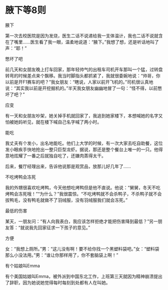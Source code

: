 # 腋下等8则

腋下 

第一次去校医院是因为发烧，医生二话不说递给我一支体温计，我也二话不说就含在了嘴里……医生看了我一眼，温柔地说道：“腋下。”我想了想，还是听话地叫了声：“耶！” 

憋坏了吧 

前几天和女朋友晚上打车回家，那年轻帅气的出租车司机开车那叫一个猛，过转盘转弯的时候差点来个飘移。我当时脚指头都抓紧了，我就很委婉地说：“帅哥，你以前是开F1赛车的吧？”我女朋友：“瞎说，人家以前开飞机的。”司机很认真地说：“其实我以前是开挖掘机的。”半天我女朋友幽幽地冒了一句：“怪不得，以前憋坏了吧？” 

应变 

有一天和女朋友吵架，她关掉手机就回家了，我追到她家楼下，本想喊她的名字又怕被她妈听见，就在楼下喊自己名字喊了两小时。 

能吃 

我丈夫有个发小，出名地能吃。他们上大学的时候，有一次大家去吃自助餐，这位发小眼疾手快地抢出一整只巨型龙虾。据说，那还是整个餐台上唯一的一只。他得意地炫耀了一番之后就独自吃了，还嫌肉蒸得太干。 

后来，餐厅经理出来，告诉他说那是观赏品，放那儿好几年了…… 

不吃烤鸭会冻死 

我的外甥很喜欢吃烤鸭，今天他想吃烤鸭但是他不直说。他说：“舅舅，冬天不吃烤鸭会冻死哦！”“为什么？”我很震惊。“不吃烤鸭就不会杀鸭子，不杀鸭子就不会拔鸭毛，没有鸭毛就做不了羽绒服，没有羽绒服我们就会冻死。” 

最低的伤害 

某天，一朋友问：“有人向我表白，我应该怎样拒绝才能把伤害降到最低？”另一朋友答：“就说我先回家征求一下孩子的意见。” 

方便 

女：“我想上厕所。”男：“这儿没有啊！要不给你找一个黑塑料袋吧。”女：“塑料袋那么小没法用。”男：“谁让你那样用了，你不套脑袋上啊！” 

有个姑娘叫Emma 

有个美国姑娘叫Emma，被外派到中国东北工作，上班第三天就因为精神崩溃提出了辞职，因为她说她觉得每时每刻到处都有人在叫她。